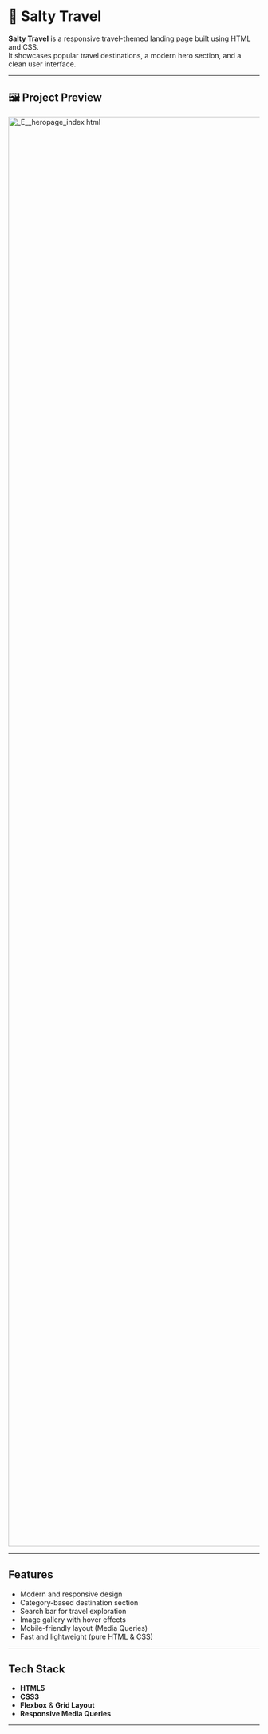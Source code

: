 # 🌊 Salty Travel

**Salty Travel** is a responsive travel-themed landing page built using HTML and CSS.  
It showcases popular travel destinations, a modern hero section, and a clean user interface.

---

## 🖼️ Project Preview
<img width="1900" height="2860" alt="_E__heropage_index html" src="https://github.com/user-attachments/assets/392294ca-9940-4da1-a32c-f67fed4bf589" />



---

##  Features

-  Modern and responsive design  
-  Category-based destination section  
-  Search bar for travel exploration  
-  Image gallery with hover effects  
-  Mobile-friendly layout (Media Queries)  
-  Fast and lightweight (pure HTML & CSS)

---

##  Tech Stack

- **HTML5**
- **CSS3**
- **Flexbox** & **Grid Layout**
- **Responsive Media Queries**

---


